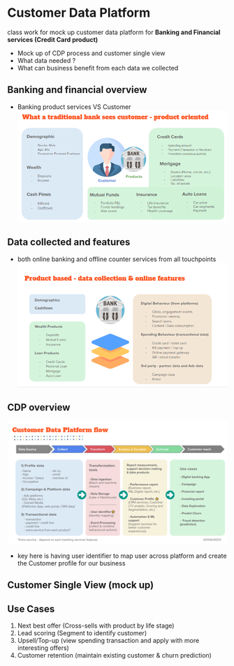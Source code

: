 # Customer Data Platform
class work for mock up customer data platform for **Banking and Financial services (Credit Card product)**
- Mock up of CDP process and customer single view
- What data needed ?
- What can business benefit from each data we collected
  
## Banking and financial overview
- Banking product services VS Customer
![Customer & Banking products](https://github.com/khemthung/MADT8101-Customer-analytics/blob/ba15bf7acd1150f63d2269c425034f6a7bf37668/Homework%2001%20-%20Analysis%20of%20customer%20behaviors%20%26%20CDP/01.png)


## Data collected and features
- both online banking and offline counter services from all touchpoints
![Demo and Behvioural data](https://github.com/khemthung/MADT8101-Customer-analytics/blob/ba15bf7acd1150f63d2269c425034f6a7bf37668/Homework%2001%20-%20Analysis%20of%20customer%20behaviors%20%26%20CDP/02.png)

## CDP overview
![CDP pipeline](https://github.com/khemthung/MADT8101-Customer-analytics/blob/main/Homework%2001%20-%20Analysis%20of%20customer%20behaviors%20%26%20CDP/03.png)
- key here is having user identifier to map user across platform and create the Customer profile for our business

## Customer Single View (mock up)


## Use Cases
1) Next best offer (Cross-sells with product by life stage)
2) Lead scoring (Segment to identify customer)
3) Upsell/Top-up (view spending transaction and apply with more interesting offers)
4) Customer retention (maintain existing customer & churn prediction)

